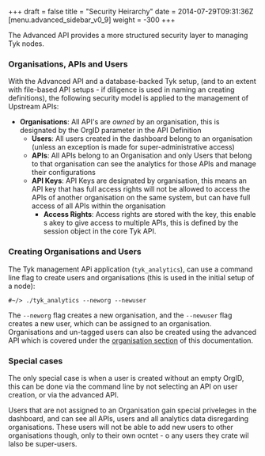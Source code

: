 +++
draft = false
title = "Security Heirarchy"
date = 2014-07-29T09:31:36Z
[menu.advanced_sidebar_v0_9]
    weight = -300
+++

The Advanced API provides a more structured security layer to managing Tyk nodes. 

### Organisations, APIs and Users

With the Advanced API and a database-backed Tyk setup, (and to an extent with file-based API setups - if diligence is used in naming an creating definitions), the following security model is applied to the management of Upstream APIs:

- **Organisations**: All API's are *owned* by an organisation, this is designated by the OrgID parameter in the API Definition
    - **Users**: All users created in the dashboard belong to an organisation (unless an exception is made for super-administrative access)
    - **APIs**: All APIs belong to an Organisation and only Users that belong to that organisation can see the analytics for those APIs and manage their configurations
    - **API Keys**: API Keys are designated by organisation, this means an API key that has full access rights will not be allowed to access the APIs of another organisation on the same system, but can have full access of all APIs within the organisation
        - **Access Rights**: Access rights are stored with the key, this enable s akey to give access to multiple APIs, this is defined by the session object in the core Tyk API.
        

### Creating Organisations and Users

The Tyk management APi application (`tyk_analytics`), can use a command line flag to create users and organisations (this is used in the initial setup of a node):

    #~/> ./tyk_analytics --neworg --newuser 

The `--neworg` flag creates a new organisation, and the `--newuser` flag creates a new user, which can be assigned to an organisation. Organisations and un-tagged users can also be created using the advanced API which is covered under the [organisation section](../organisations/) of this documentation.

### Special cases

The only special case is when a user is created without an empty OrgID, this can be done via the command line by not selecting an API on user creation, or via the advanced API.

Users that are not assigned to an Organisation gain special priveleges in the dashboard, and can see all APIs, users and all analytics data disregarding organisations. These users will not be able to add new users to other organisations though, only to their own ocntet - o any users they crate wil lalso be super-users.
